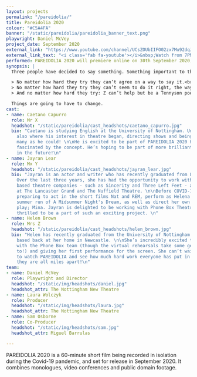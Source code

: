 ```yaml
---
layout: projects
permalink: "/pareidolia/"
title: Pareidolia 2020
colour: "#C5A4FA"
banner: "/static/pareidolia/pareidolia_banner_text.png"
playwright: Daniel McVey
project_date: September 2020
external_link: "https://www.youtube.com/channel/UCsZOUbIIFO02zx7Mu92dqJw/"
external_link_text: "<i class='fab fa-youtube'></i>&nbsp;Watch from 7PM 30th September"
performed: PAREIDOLIA 2020 will premiere online on 30th September 2020, and be available until 31st October 2020.
synopsis: |
  Three people have decided to say something. Something important to them, supposedly. But things are going wrong (and it’s not just their internet bandwidth).

  > No matter how hard they try they can’t agree on a way to say it.<br>
  > No matter how hard they try they can’t seem to do it right, the way they planned.<br>
  > And no matter how hard they try: Z can’t help but be a Tennyson poem, X can’t help but be a Russian antihero, and Y can’t help but be the world of L. Frank Baum.

  Things are going to have to change.
cast:
- name: Caetano Capurro
  role: Mr X
  headshot: "/static/pareidolia/cast_headshots/caetano_capurro.jpg"
  bio: "Caetano is studying English at the University of Nottingham. University is
    also where his interest in theatre began, directing shows and being part of as
    many as he could! \n\nHe is excited to be part of PAREIDOLIA 2020 having been
    fascinated by the concept. He’s hoping to be part of more brilliant productions
    in the future!\n"
- name: Jayran Lear
  role: Mx Y
  headshot: "/static/pareidolia/cast_headshots/jayran_lear.jpg"
  bio: "Jayran is an actor and writer who has recently graduated from Lancaster University.
    Over the last three years, she has had the opportunity to work with Lancaster
    based theatre companies - such as Sincerity and Three Left Feet - and perform
    at The Lancaster Grand and The Nuffield Theatre. \n\nBefore COVID-19, Jayran was
    preparing to act in the short films Nat and REM, perform as Helena in an outdoor
    summer run of A Midsummer Night's Dream, as well as direct her own original written
    play; Mina. Jayran is delighted to be working with Phone Box Theatre and incredibly
    thrilled to be a part of such an exciting project. \n"
- name: Helen Brown
  role: Mrs Z
  headshot: "/static/pareidolia/cast_headshots/helen_brown.jpg"
  bio: "Helen has recently graduated from the University of Nottingham and is currently
    based back at her home in Newcastle. \n\nShe’s incredibly excited to be working
    with the Phone Box team (though the virtual rehearsals take some getting used
    to!) and giving her first performance for the screen. She can’t wait for people
    to watch PAREIDOLIA and see how much hard work everyone has put in even though
    they are all miles apart!\n"
team:
- name: Daniel McVey
  role: Playwright and Director
  headshot: "/static/img/headshots/daniel.jpg"
  headshot_attr: The Nottingham New Theatre
- name: Laura Wolczyk
  role: Producer
  headshot: "/static/img/headshots/laura.jpg"
  headshot_attr: The Nottingham New Theatre
- name: Sam Osborne
  role: Co-Producer
  headshot: "/static/img/headshots/sam.jpg"
  headshot_attr: Miguel Barrulas

---
```

PAREIDOLIA 2020 is a 60-minute short film being recorded in isolation during the Covid-19 pandemic, and set for release in September 2020. It combines monologues, video conferences and public domain footage.
